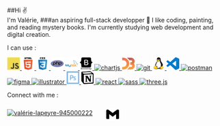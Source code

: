 ##Hi :v: <br> I'm Valérie, 
###an aspiring full-stack developper 🌱
I like coding, painting, and reading mystery books. I'm currently studying web development and digital creation.

I can use :
<p align="left">
    <a href="https://developer.mozilla.org/en-US/docs/Web/JavaScript"
        target="_blank" rel="noreferrer"> <img
            src="https://raw.githubusercontent.com/devicons/devicon/master/icons/javascript/javascript-original.svg"
            alt="javascript" width="30" height="30" /> </a><a
        href="https://www.w3.org/html/" target="_blank" rel="noreferrer"> <img
            src="https://raw.githubusercontent.com/devicons/devicon/master/icons/html5/html5-original-wordmark.svg"
            alt="html5" width="30" height="30" /><a href="https://www.w3schools.com/css/" target="_blank" rel="noreferrer"> <img
            src="https://raw.githubusercontent.com/devicons/devicon/master/icons/css3/css3-original-wordmark.svg"
            alt="css3" width="30" height="30" /> <a href="https://www.php.net" target="_blank"
        rel="noreferrer"> <img
            src="https://raw.githubusercontent.com/devicons/devicon/master/icons/php/php-original.svg" alt="php"
            width="30" height="30" /> </a></a> <a href="https://www.mysql.com/" target="_blank" rel="noreferrer"> <img
            src="https://raw.githubusercontent.com/devicons/devicon/master/icons/mysql/mysql-original-wordmark.svg"
            alt="mysql" width="30" height="30" /> </a>
            <a href="https://getbootstrap.com" target="_blank" rel="noreferrer">
        <img src="https://raw.githubusercontent.com/devicons/devicon/master/icons/bootstrap/bootstrap-plain-wordmark.svg"
            alt="bootstrap" width="30" height="30" /> </a> <a href="https://www.chartjs.org" target="_blank"
        rel="noreferrer"> <img src="https://www.chartjs.org/media/logo-title.svg" alt="chartjs" width="30"
            height="30" /> </a>  <a href="https://d3js.org/" target="_blank" rel="noreferrer"> <img
            src="https://raw.githubusercontent.com/devicons/devicon/master/icons/d3js/d3js-original.svg" alt="d3js"
            width="30" height="30" /> </a> <a
        href="https://git-scm.com/" target="_blank" rel="noreferrer"> <img
            src="https://www.vectorlogo.zone/logos/git-scm/git-scm-icon.svg" alt="git" width="30" height="30" /><a href="https://www.linux.org/" target="_blank"
        rel="noreferrer"> <img
            src="https://raw.githubusercontent.com/devicons/devicon/master/icons/linux/linux-original.svg" alt="linux"
            width="30" height="30" /> </a> <a href="https://code.visualstudio.com" target="_blank"
        rel="noreferrer"> <img
            src="img/vscode.svg" alt="visual studio code" width="30" height="30" /> </a> <a href="https://postman.com" target="_blank" rel="noreferrer"> <img
            src="https://www.vectorlogo.zone/logos/getpostman/getpostman-icon.svg" alt="postman" width="30"
            height="30" /> </a>  <a href="https://www.figma.com/" target="_blank" rel="noreferrer"> <img
            src="https://www.vectorlogo.zone/logos/figma/figma-icon.svg" alt="figma" width="30" height="30" /> </a> </a> <a href="https://www.adobe.com/in/products/illustrator.html"
        target="_blank" rel="noreferrer"> <img
            src="https://www.vectorlogo.zone/logos/adobe_illustrator/adobe_illustrator-icon.svg" alt="illustrator"
            width="30" height="30" /> </a><a href="https://www.photoshop.com/en" target="_blank"
        rel="noreferrer"> <img
            src="https://raw.githubusercontent.com/devicons/devicon/master/icons/photoshop/photoshop-line.svg"
            alt="photoshop" width="30" height="30" />
            </a><a href="https://www.notion.so" target="_blank"
        rel="noreferrer"> <img
            src="img/notion.svg" alt="notion" width="30" height="30" />
            </a><a href="https://fr.reactjs.org/" target="_blank"
        rel="noreferrer"> <img src="https://cdn.jsdelivr.net/gh/devicons/devicon/icons/react/react-original.svg" alt="react" width="30" height="30" />
            </a><a href="https://sass-lang.com/" target="_blank"
        rel="noreferrer"> <img src="https://cdn.jsdelivr.net/gh/devicons/devicon/icons/sass/sass-original.svg" alt="sass" width="30" height="30" />
            </a><a href="https://threejs.org/" target="_blank"
        rel="noreferrer"> <img src="https://cdn.jsdelivr.net/gh/devicons/devicon/icons/threejs/threejs-original-wordmark.svg" alt="three.js" width="30" height="30" /></a></p>

Connect with me :
<p align="left">
<a href="https://linkedin.com/in/valérie-lapeyre-945000222" target="blank"><img align="center" src="https://raw.githubusercontent.com/rahuldkjain/github-profile-readme-generator/master/src/images/icons/Social/linked-in-alt.svg" alt="valérie-lapeyre-945000222" height="30" width="30" /></a>
<a href="mailto:valerie.lpyr@gmail.com" target="blank"><img align="center" alt="valerie.lpyr | Gmail" src="img/gmail.svg" height="30" width="30" style="padding-top:8px; margin-left:2em"></a>
</p>